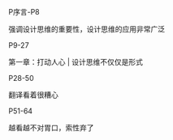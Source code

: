 
P序言-P8

强调设计思维的重要性，设计思维的应用非常广泛

P9-27 

第一章：打动人心 | 设计思维不仅仅是形式

P28-50

翻译看着很糟心

P51-64

越看越不对胃口，索性弃了